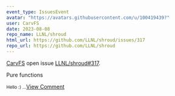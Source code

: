 ```yaml
---
event_type: IssuesEvent
avatar: "https://avatars.githubusercontent.com/u/100419439?"
user: CarvFS
date: 2023-08-08
repo_name: LLNL/shroud
html_url: https://github.com/LLNL/shroud/issues/317
repo_url: https://github.com/LLNL/shroud
---
```


<a href='https://github.com/CarvFS' target='_blank'>CarvFS</a> open issue <a href='https://github.com/LLNL/shroud/issues/317' target='_blank'>LLNL/shroud#317</a>.

<p>Pure functions</p><small>Hello :)...</small><a href='https://github.com/LLNL/shroud/issues/317' target='_blank'>View Comment</a>